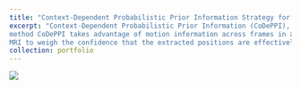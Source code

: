 ```yaml
---
title: "Context-Dependent Probabilistic Prior Information Strategy for MRI Reconstruction"
excerpt: "Context-Dependent Probabilistic Prior Information (CoDePPI), is a better prior information extraction algorithm for Magnetic Resonance Imaging (MRI) reconstructions with the use of the Compressed Sensing (CS) theory. Our
method CoDePPI takes advantage of motion information across frames in a dynamic
MRI to weigh the confidence that the extracted positions are effectively part of a support structure, that is, reducing the noise introduced by applying prior information."
collection: portfolio
---
```


<a href="https://github.com/gabrielziegler3/codeppi"><img src="https://gh-card.dev/repos/gabrielziegler3/codeppi.svg"></a>
